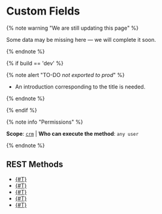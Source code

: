 # Custom Fields

{% note warning "We are still updating this page" %}

Some data may be missing here — we will complete it soon.

{% endnote %}

{% if build == 'dev' %}

{% note alert "TO-DO _not exported to prod_" %}

- An introduction corresponding to the title is needed.

{% endnote %}

{% endif %}

{% note info "Permissions" %}

**Scope**: [`crm`](../../../scopes/permissions.md) | **Who can execute the method**: `any user`

{% endnote %}


## REST Methods

- [{#T}](crm-contact-userfield-add.md)
- [{#T}](crm-contact-userfield-update.md)
- [{#T}](crm-contact-userfield-get.md)
- [{#T}](crm-contact-userfield-list.md)
- [{#T}](crm-contact-userfield-delete.md)